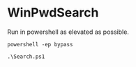 # WinPwdSearch

Run in powershell as elevated as possible. 

```
powershell -ep bypass
```

```
.\Search.ps1
```
